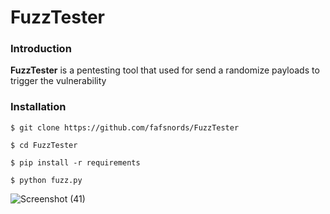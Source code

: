 # FuzzTester
### Introduction
**FuzzTester** is a pentesting tool that used for send a randomize payloads to trigger the vulnerability
### Installation
```
$ git clone https://github.com/fafsnords/FuzzTester

$ cd FuzzTester

$ pip install -r requirements

$ python fuzz.py
```
![Screenshot (41)](https://user-images.githubusercontent.com/100557534/172819368-7e9eb2d5-d4bf-45bc-a281-9fc6968f76e8.png)
